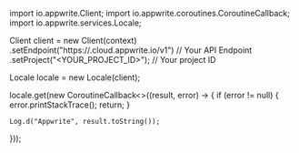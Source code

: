 import io.appwrite.Client;
import io.appwrite.coroutines.CoroutineCallback;
import io.appwrite.services.Locale;

Client client = new Client(context)
    .setEndpoint("https://<REGION>.cloud.appwrite.io/v1") // Your API Endpoint
    .setProject("<YOUR_PROJECT_ID>"); // Your project ID

Locale locale = new Locale(client);

locale.get(new CoroutineCallback<>((result, error) -> {
    if (error != null) {
        error.printStackTrace();
        return;
    }

    Log.d("Appwrite", result.toString());
}));
